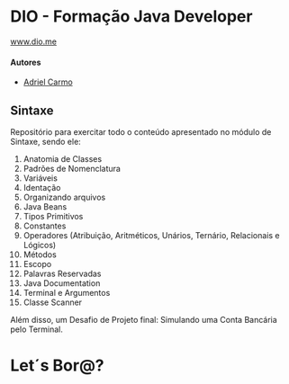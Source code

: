 # DIO - Formação Java Developer
www.dio.me

#### Autores
- [Adriel Carmo](https://github.com/adrielCarmo)

## Sintaxe

Repositório para exercitar todo o conteúdo apresentado no módulo de Sintaxe, sendo ele:

1. Anatomia de Classes
2. Padrões de Nomenclatura
3. Variáveis
4. Identação
5. Organizando arquivos
6. Java Beans
7. Tipos Primitivos
8. Constantes
9. Operadores (Atribuição, Aritméticos, Unários, Ternário, Relacionais e Lógicos)
10. Métodos
11. Escopo
12. Palavras Reservadas
13. Java Documentation
14. Terminal e Argumentos
15. Classe Scanner

Além disso, um Desafio de Projeto final: Simulando uma Conta Bancária pelo Terminal.
# Let´s Bor@?

